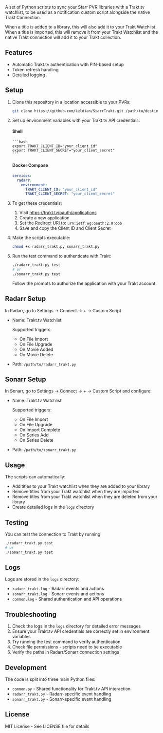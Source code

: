 A set of Python scripts to sync your Starr PVR libraries with a Trakt.tv watchlist, to be used as a notification custom script alongside the native Trakt Connection.

When a title is added to a library, this will also add it to your Trakt Watchlist. When a title is imported, this will remove it from your Trakt Watchlist and the native Trakt connection will add it to your Trakt collection.

## Features

- Automatic Trakt.tv authentication with PIN-based setup
- Token refresh handling
- Detailed logging

## Setup

1. Clone this repository in a location accessible to your PVRs:

    ```bash
    git clone https://github.com/keldian/StarrTrakt.git /path/to/destination
    ```

1. Set up environment variables with your Trakt.tv API credentials:

   #### Shell

       ```bash
       export TRAKT_CLIENT_ID="your_client_id"
       export TRAKT_CLIENT_SECRET="your_client_secret"
       ```

   #### Docker Compose

      ```yaml
      services:
        radarr:
          environment:
            TRAKT_CLIENT_ID: "your_client_id"
            TRAKT_CLIENT_SECRET: "your_client_secret"
      ```

1. To get these credentials:

   1. Visit https://trakt.tv/oauth/applications
   1. Create a new application
   1. Set the Redirect URI to: `urn:ietf:wg:oauth:2.0:oob`
   1. Save and copy the Client ID and Client Secret

1. Make the scripts executable:
    ```bash
    chmod +x radarr_trakt.py sonarr_trakt.py
    ```

1. Run the test command to authenticate with Trakt:
    ```bash
    ./radarr_trakt.py test
    # or
    ./sonarr_trakt.py test
    ```

    Follow the prompts to authorize the application with your Trakt account.

## Radarr Setup

In Radarr, go to Settings → Connect → + → Custom Script

- Name: Trakt.tv Watchlist

    Supported triggers:

  - On File Import
  - On File Upgrade
  - On Movie Added
  - On Movie Delete

- Path: `/path/to/radarr_trakt.py`

## Sonarr Setup

In Sonarr, go to Settings → Connect → + → Custom Script and configure:

- Name: Trakt.tv Watchlist

    Supported triggers:

  - On File Import
  - On File Upgrade
  - On Import Complete
  - On Series Add
  - On Series Delete

- Path: `/path/to/sonarr_trakt.py`

## Usage

The scripts can automatically:
- Add titles to your Trakt watchlist when they are added to your library
- Remove titles from your Trakt watchlist when they are imported
- Remove titles from your Trakt watchlist when they are deleted from your library
- Create detailed logs in the `logs` directory

## Testing

You can test the connection to Trakt by running:
```bash
./radarr_trakt.py test
# or
./sonarr_trakt.py test
```

## Logs

Logs are stored in the `logs` directory:
- `radarr_trakt.log` - Radarr events and actions
- `sonarr_trakt.log` - Sonarr events and actions
- `common.log` - Shared authentication and API operations

## Troubleshooting

1. Check the logs in the `logs` directory for detailed error messages
2. Ensure your Trakt.tv API credentials are correctly set in environment variables
3. Try running the test command to verify authentication
4. Check file permissions - scripts need to be executable
5. Verify the paths in Radarr/Sonarr connection settings

## Development

The code is split into three main Python files:
- `common.py` - Shared functionality for Trakt.tv API interaction
- `radarr_trakt.py` - Radarr-specific event handling
- `sonarr_trakt.py` - Sonarr-specific event handling

## License

MIT License - See LICENSE file for details